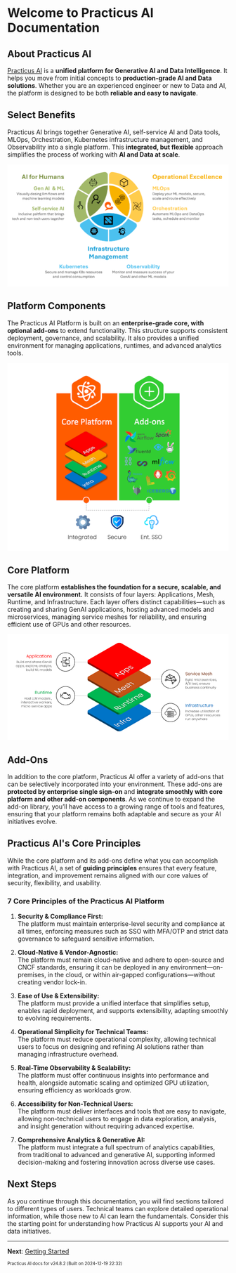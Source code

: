 # Welcome to Practicus AI Documentation

## About Practicus AI

[Practicus AI](https://practicus.ai) is a **unified platform for Generative AI and Data Intelligence**. It helps you move from initial concepts to **production-grade AI and Data solutions**. Whether you are an experienced engineer or new to Data and AI, the platform is designed to be both **reliable and easy to navigate**.

## Select Benefits

Practicus AI brings together Generative AI, self-service AI and Data tools, MLOps, Orchestration, Kubernetes infrastructure management, and Observability into a single platform. This **integrated, but flexible** approach simplifies the process of working with **AI and Data at scale**.

![Select Benefits](img/select-benefits.png)

## Platform Components

The Practicus AI Platform is built on an **enterprise-grade core, with optional add-ons** to extend functionality. This structure supports consistent deployment, governance, and scalability. It also provides a unified environment for managing applications, runtimes, and advanced analytics tools.

![Platform Components](img/platform-components.png)

## Core Platform

The core platform **establishes the foundation for a secure, scalable, and versatile AI environment.** It consists of four layers: Applications, Mesh, Runtime, and Infrastructure. Each layer offers distinct capabilities—such as creating and sharing GenAI applications, hosting advanced models and microservices, managing service meshes for reliability, and ensuring efficient use of GPUs and other resources.

![Core Components](img/core-components.png)

## Add-Ons

In addition to the core platform, Practicus AI offer a variety of add-ons that can be selectively incorporated into your environment. These add-ons are **protected by enterprise single sign-on** and **integrate smoothly with core platform and other add-on components**. As we continue to expand the add-on library, you’ll have access to a growing range of tools and features, ensuring that your platform remains both adaptable and secure as your AI initiatives evolve.

## Practicus AI's Core Principles

While the core platform and its add-ons define what you can accomplish with Practicus AI, a set of **guiding principles** ensures that every feature, integration, and improvement remains aligned with our core values of security, flexibility, and usability.

### 7 Core Principles of the Practicus AI Platform

1. **Security & Compliance First:**  
   The platform must maintain enterprise-level security and compliance at all times, enforcing measures such as SSO with MFA/OTP and strict data governance to safeguard sensitive information.

2. **Cloud-Native & Vendor-Agnostic:**  
   The platform must remain cloud-native and adhere to open-source and CNCF standards, ensuring it can be deployed in any environment—on-premises, in the cloud, or within air-gapped configurations—without creating vendor lock-in.

3. **Ease of Use & Extensibility:**  
   The platform must provide a unified interface that simplifies setup, enables rapid deployment, and supports extensibility, adapting smoothly to evolving requirements.

4. **Operational Simplicity for Technical Teams:**  
   The platform must reduce operational complexity, allowing technical users to focus on designing and refining AI solutions rather than managing infrastructure overhead.

5. **Real-Time Observability & Scalability:**  
   The platform must offer continuous insights into performance and health, alongside automatic scaling and optimized GPU utilization, ensuring efficiency as workloads grow.

6. **Accessibility for Non-Technical Users:**  
   The platform must deliver interfaces and tools that are easy to navigate, allowing non-technical users to engage in data exploration, analysis, and insight generation without requiring advanced expertise.

7. **Comprehensive Analytics & Generative AI:**  
   The platform must integrate a full spectrum of analytics capabilities, from traditional to advanced and generative AI, supporting informed decision-making and fostering innovation across diverse use cases.

## Next Steps

As you continue through this documentation, you will find sections tailored to different types of users. Technical teams can explore detailed operational information, while those new to AI can learn the fundamentals. Consider this the starting point for understanding how Practicus AI supports your AI and data initiatives.

---

**Next**: [Getting Started](getting-started.md)

<sup><sup>Practicus AI docs for v24.8.2 (Built on 2024-12-19 22:32)</sup></sup>
